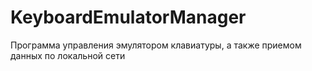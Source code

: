# KeyboardEmulatorManager
Программа управления эмулятором клавиатуры, а также приемом данных по локальной сети
